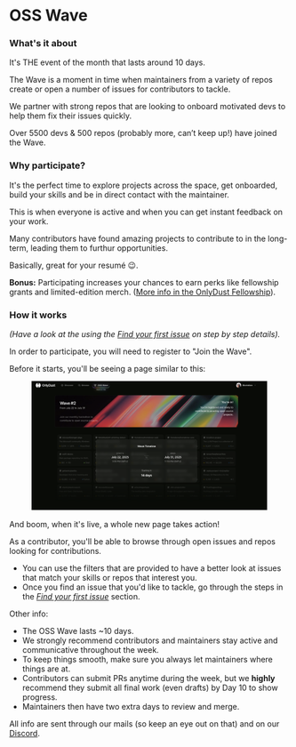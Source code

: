 # OSS Wave

### What's it about

It's THE event of the month that lasts around 10 days.

The Wave is a moment in time when maintainers from a variety of repos create or open a number of issues for contributors to tackle.&#x20;

We partner with strong repos that are looking to onboard motivated devs to help them fix their issues quickly.

Over 5500 devs & 500 repos (probably more, can’t keep up!) have joined the Wave.

### Why participate?&#x20;

It's the perfect time to explore projects across the space, get onboarded, build your skills and be in direct contact with the maintainer.&#x20;

This is when everyone is active and when you can get instant feedback on your work.&#x20;

Many contributors have found amazing projects to contribute to in the long-term, leading them to furthur opportunities.

Basically, great for your resumé :wink:. &#x20;

**Bonus:** Participating increases your chances to earn perks like fellowship grants and limited-edition merch. ([More info in the OnlyDust Fellowship](onlydust-fellowship.md)).

### How it works

_(Have a look at the using the_ [_Find your first issue_](find-your-first-issue.md) _on step by step details)._&#x20;

In order to participate, you will need to register to "Join the Wave".

Before it starts, you'll be seeing a page similar to this:&#x20;

<figure><img src="../.gitbook/assets/Screenshot 2025-07-08 at 14.59.30.png" alt=""><figcaption></figcaption></figure>

And boom, when it's live, a whole new page takes action!&#x20;

As a contributor, you'll be able to browse through open issues and repos looking for contributions.&#x20;

* You can use the filters that are provided to have a better look at issues that match your skills or repos that interest you.&#x20;
* Once you find an issue that you'd like to tackle, go through the steps in the [_Find your first issue_](find-your-first-issue.md) section.

Other info:&#x20;

* The OSS Wave lasts \~10 days.
* We strongly recommend contributors and maintainers stay active and communicative throughout the week.
* To keep things smooth, make sure you always let maintainers where things are at.
* Contributors can submit PRs anytime during the week, but we **highly** recommend they submit all final work (even drafts) by Day 10 to show progress.
* Maintainers then have two extra days to review and merge.

All info are sent through our mails (so keep an eye out on that) and on our  [Discord](https://discord.gg/sVDvdKqPqN).&#x20;
